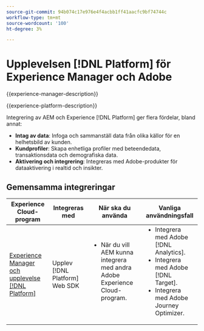 ```yaml
---
source-git-commit: 94b074c17e976e4f4acbb1ff41aacfc9bf74744c
workflow-type: tm+mt
source-wordcount: '100'
ht-degree: 3%

---
```



# Upplevelsen [!DNL Platform] för Experience Manager och Adobe

{{experience-manager-description}}

{{experience-platform-description}}

Integrering av AEM och Experience [!DNL Platform] ger flera fördelar, bland annat:

+ **Intag av data**: Infoga och sammanställ data från olika källor för en helhetsbild av kunden.
+ **Kundprofiler**: Skapa enhetliga profiler med beteendedata, transaktionsdata och demografiska data.
+ **Aktivering och integrering**: Integreras med Adobe-produkter för dataaktivering i realtid och insikter.

## Gemensamma integreringar

<table>
    <thead>
        <tr>
            <th>Experience Cloud-program</th>
            <th>Integreras med</th>
            <th>När ska du använda</th>
            <th>Vanliga användningsfall</th>
        </tr>
    </thead>
    <tbody>
        <tr>
            <td><a href="https://experienceleague.adobe.com/docs/experience-manager-learn/sites/integrations/experience-platform/web-sdk.html?lang=sv-SE" target="_blank" rel="noreferrer">Experience Manager och upplevelse [!DNL Platform]</a></td>
            <td>Upplev [!DNL Platform] Web SDK</td>
            <td>
                <ul style="margin-top: 0;">
                    <li>När du vill AEM kunna integrera med andra Adobe Experience Cloud-program.</li>
                </ul>
            </td>
            <td>
                <ul style="margin-top: 0;">
                  <li>Integrera med Adobe [!DNL Analytics].</li>
                  <li>Integrera med Adobe [!DNL Target].</li>
                  <li>Integrera med Adobe Journey Optimizer.</li>
                </ul>
            </td>
        </tr>        
    </tbody>          
</table>
